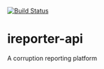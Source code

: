 [![Build Status](https://travis-ci.org/Curti-s/iReporter.svg?branch=ch-heroku-%23162341804)](https://travis-ci.org/Curti-s/iReporter)

# ireporter-api
A corruption reporting platform
